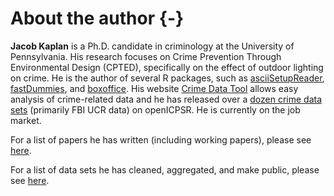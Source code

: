 
# About the author {-}

**Jacob Kaplan** is a Ph.D. candidate in criminology at the University of Pennsylvania. His research focuses on Crime Prevention Through Environmental Design (CPTED), specifically on the effect of outdoor lighting on crime. He is the author of several R packages, such as [asciiSetupReader](https://jacobkap.github.io/asciiSetupReader/), [fastDummies](https://jacobkap.github.io/fastDummies/), and [boxoffice](https://jacobkap.github.io/boxoffice/). His website [Crime Data Tool](http://crimedatatool.com/) allows easy analysis of crime-related data and he has released over a [dozen crime data sets](http://crimedatatool.com/data.html) (primarily FBI UCR data) on openICPSR. He is currently on the job market.

For a list of papers he has written (including working papers), please see [here](http://crimedatatool.com/research.html).

For a list of data sets he has cleaned, aggregated, and make public, please see [here](http://crimedatatool.com/data.html).
